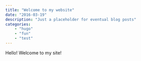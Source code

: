 ```yaml
---
title: "Welcome to my website"
date: "2016-03-19"
description: "Just a placeholder for eventual blog posts"
categories:
    - "hugo"
    - "fun"
    - "test"
---
```



Hello! Welcome to my site!
